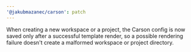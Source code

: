 ```yaml
---
'@jakubmazanec/carson': patch
---
```


When creating a new workspace or a project, the Carson config is now saved only after a successful
template render, so a possible rendering failure doesn't create a malformed workspace or project
directory.

